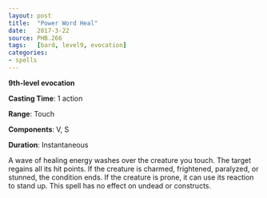 ```yaml
---
layout: post
title:  "Power Word Heal"
date:   2017-3-22
source: PHB.266
tags:   [bard, level9, evocation]
categories:
- spells
---
```


**9th-level evocation**

**Casting Time**: 1 action

**Range**: Touch

**Components**: V, S

**Duration**: Instantaneous

A wave of healing energy washes over the creature you touch. The target regains all its hit points. If the creature is charmed, frightened, paralyzed, or stunned, the condition ends. If the creature is prone, it can use its reaction to stand up. This spell has no effect on undead or constructs.

